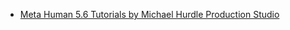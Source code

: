 - [Meta Human 5.6 Tutorials by Michael Hurdle Production Studio](https://www.youtube.com/playlist?list=PLNORHp4xFL8pmQfG4qVBG2xg6vZXUT2Hh)
